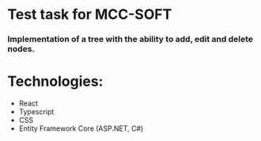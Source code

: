 # Test task for MCC-SOFT

### Implementation of a tree with the ability to add, edit and delete nodes.

# Technologies:
- React
- Typescript
- CSS
- Entity Framework Core (ASP.NET, C#)

